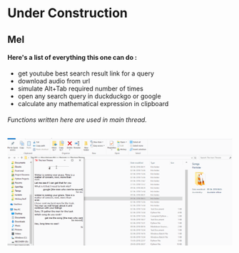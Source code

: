 # Under Construction

## Mel

#### Here's a list of everything this one can do :

* get youtube best search result link for a query
* download audio from url
* simulate Alt+Tab required number of times
* open any search query in duckduckgo or google
* calculate any mathematical expression in clipboard

###### Functions written here are used in main thread.


![Mel Running Demo](../Run-View/mel.gif)
